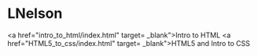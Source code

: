 # LNelson

<a href="intro_to_html/index.html" target= _blank">Intro to HTML</a>
<a href="HTML5_to_css/index.html" target= _blank">HTML5 and Intro to CSS</a>
